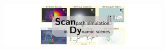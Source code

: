 <p align="center">
  <img src="https://github.com/rederoth/ScanDy/blob/main/docs/scandy_repo_card.png">
</p>
<!-- # ScanDy

Simulating Realistic Human Scanpaths in Dynamic Real-World Scenes -->

## Introduction

`ScanDy` is a modular and mechanistic computational framework for simulating realistic **scan**paths in **dy**namic real-world scenes. It is specifically designed to quantitatively test hypotheses about eye-movement behavior in videos.
Specifically, it can be used to demonstrate the influence of object-representations on gaze behavior by comparing object-based and location-based models.

For a visual guide of how `ScanDy` works, have a look at the [interactive notebook](https://github.com/rederoth/ScanDy/blob/main/examples/interactive_model_visu.ipynb) and the <a href="#example-usecases">example usecases</a>.

## Software architecture

The structure of `ScanDy` is inspired by the `neurolib` framework, which is also used for parameter optimization and exploration.
<p align="center">
  <img src="https://github.com/rederoth/ScanDy/blob/main/docs/software_architecture.png">
</p>
Scanpath models inherit from the `Model` base class, whose functionality includes initializing and running model simulations and the evaluation and visualization of the resulting scanpaths. Models are implemented in a modular way, consiting of moules for (I) Scene features, (II) Visual sensitivity, (III) Scanpath history, (IV) Decision making, and (V) Gaze update.

## Dataset

The scanpath models require precomputed maps of the video data. We use the VidCom dataset (Li et al., 2011), for which we provide the required data in the following folder: <https://tubcloud.tu-berlin.de/s/f7LTZATZXEjWwta>.

To prepare the dataset, we used the following resources:

* [VidCom](http://ilab.usc.edu/vagba/dataset/VidCom/) - Video and eye-tracking data
* [deep_em_classifier](https://github.com/MikhailStartsev/deep_em_classifier/) - Eye movement classification
* [detectron2](https://github.com/facebookresearch/detectron2/) - Frame-wise object segmentation
* [deep_sort](https://github.com/nwojke/deep_sort/) - Object tracking
* [dynamic-proto-object-saliency](https://github.com/csmslab/dynamic-proto-object-saliency/) - Low-level saliency maps
* [TASED-Net](https://github.com/MichiganCOG/TASED-Net/) - High-level saliency maps
* [PWC-Net](https://github.com/NVlabs/PWC-Net/) - Optical flow calculation

## Example usecases

To get started with `ScanDy`, have a look at the example [IPython Notebooks](examples/). There we show instructive usecases, including:

* [Example 1](examples/ex1_scanpath_sgl_video.ipynb): Scanpath simulation and visualization for a single video
* [Example 2](examples/ex2_model_comparison.ipynb): Evolutionary optimization of model parameters
* [Example 3](examples/ex3_model_extension.ipynb): Extending on existing models: Location-based model with object-based sensitivity

## More information

### How to cite

If `ScanDy` is useful for your research, please cite our preprint:
> Roth, N., Rolfs, M., Hellwich, O., & Obermayer, K. (2023). Objects guide human gaze behavior in dynamic real-world scenes. *bioRxiv*, 2023-03.

```bibtex
@article{roth2023objects,
 title = {Objects Guide Human Gaze Behavior in Dynamic Real-World Scenes},
 author = {Roth, Nicolas and Rolfs, Martin and Hellwich, Olaf and Obermayer, Klaus},
 elocation-id = {2023.03.14.532608},
 year = {2023},
 doi = {10.1101/2023.03.14.532608},
 publisher = {Cold Spring Harbor Laboratory},}
```
|


 Nicolas Roth [mail](mailto:roth@tu-berlin.de)

Cluster of Excellence Science of Intelligence & Institut für Softwaretechnik und Theoretische Informatik,
Technische Universität Berlin, Marchstraße 23, 10587 Berlin, Germany

### Acknowledgments

This work was funded by the Deutsche Forschungsgemeinschaft (DFG, German Research Foundation) under Germany’s Excellence Strategy – EXC 2002/1 "Science of Intelligence" – project number 390523135.
